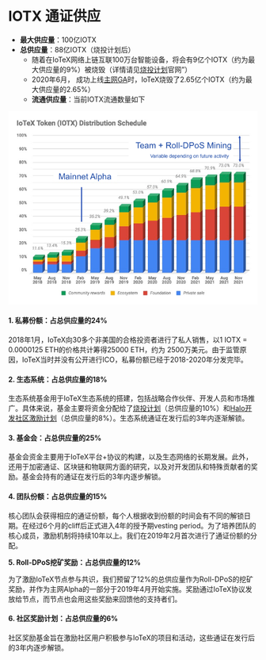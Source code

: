 # IOTX 通证供应

* **最大供应量**：100亿IOTX
* **总供应量**：88亿IOTX（烧投计划后）
  * 随着在IoTeX网络上链互联100万台智能设备，将会有9亿个IOTX（约为最大供应量的9%）被烧毁（详情请见[烧投计划](https://burndrop.iotex.io/)官网”）
  * 2020年6月， 成功上线[主网GA](https://community.iotex.io/t/burning-2-65-of-total-iotx-supply-from-iotex-foundation-funds/1261)时，IoTeX烧毁了2.65亿个IOTX（约为最大供应量的2.65%）
  * **流通供应量**：当前IOTX流通数量如下

![](../.gitbook/assets/token_release_schedule.png)

#### **1.** 私募份额：占总供应量的24% <a id="1-private-sale-24-of-total-supply"></a>

2018年1月，IoTeX向30多个非美国的合格投资者进行了私人销售，以1 IOTX = 0.0000125 ETH的价格共计筹得25000 ETH，约为 2500万美元。由于监管原因，IoTeX当时并没有公开进行ICO，私募份额已经于2018-2020年分发完毕。

#### **2.** 生态系统：占总供应量的18% <a id="4-ecosystem-30-of-total-supply"></a>

生态系统基金用于IoTeX生态系统的搭建，包括战略合作伙伴、开发人员和市场推广。具体来说，基金主要将资金分配给了[烧投计划](https://burndrop.iotex.io/)（总供应量的10%）和[Halo开发社区激励计划](https://iotex.io/halo)（总供应量的8%）。生态系统通证在发行后的3年内逐渐解锁。

#### **3.** 基金会：占总供应量的25% <a id="5-foundation-25-of-total-supply"></a>

基金会资金主要用于IoTeX平台+协议的构建，以及生态网络的长期发展。此外，还用于加密通证、区块链和物联网方面的研究，以及对开发团队和特殊贡献者的奖励。基金会持有的通证在发行后的3年内逐步解锁。

#### **4.** 团队份额：占总供应量的15% <a id="3-team-15-of-total-supply"></a>

核心团队会获得相应的通证份额，每个人根据收到份额的时间会有不同的解锁日期。在经过6个月的cliff后正式进入4年的授予期vesting period。为了培养团队的核心成员，激励机制将持续10年以上。我们在2019年2月首次进行了通证份额的分配。

**5. Roll-DPoS挖矿奖励：占总供应量的12%**

为了激励IoTeX节点参与共识，我们预留了12%的总供应量作为Roll-DPoS的挖矿奖励，并作为主网Alpha的一部分于2019年4月开始实施。奖励通过IoTeX协议发放给节点，而节点也会用这些奖励来回馈他的支持者们。

#### **6.** 社区奖励计划：占总供应量的6% <a id="2-community-reward-programs-6-of-total-supply"></a>

社区奖励基金旨在激励社区用户积极参与IoTeX的项目和活动，这些通证在发行后的3年内逐步解锁。

